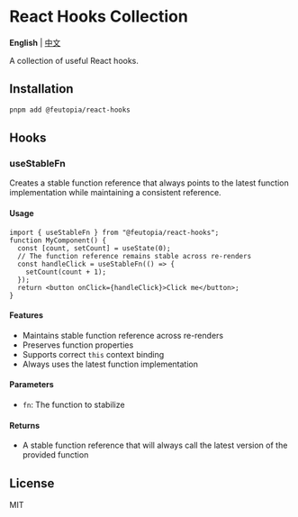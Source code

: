 # React Hooks Collection

**English** | [中文](https://github.com/feutopia/feutopia-monorepo/blob/main/packages/react-hooks/README.zh-CN.md)

A collection of useful React hooks.

## Installation

```bash
pnpm add @feutopia/react-hooks
```

## Hooks

### useStableFn

Creates a stable function reference that always points to the latest function implementation while maintaining a consistent reference.

#### Usage

```tsx
import { useStableFn } from "@feutopia/react-hooks";
function MyComponent() {
  const [count, setCount] = useState(0);
  // The function reference remains stable across re-renders
  const handleClick = useStableFn(() => {
    setCount(count + 1);
  });
  return <button onClick={handleClick}>Click me</button>;
}
```

#### Features

- Maintains stable function reference across re-renders
- Preserves function properties
- Supports correct `this` context binding
- Always uses the latest function implementation

#### Parameters

- `fn`: The function to stabilize

#### Returns

- A stable function reference that will always call the latest version of the provided function

## License

MIT
